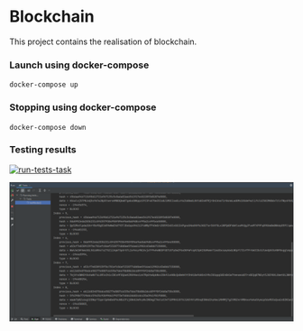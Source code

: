 # Blockchain
This project contains the realisation of blockchain.
### Launch using docker-compose
```shell
docker-compose up
```
### Stopping using docker-compose
```shell
docker-compose down
```
### Testing results

[![run-tests-task](https://github.com/Julia-Chekulaeva/BlockchainPoly/actions/workflows/run-tests.yaml/badge.svg)](https://github.com/Julia-Chekulaeva/BlockchainPoly/actions/workflows/run-tests.yaml)

![](src/test/resources/run_tests.PNG)